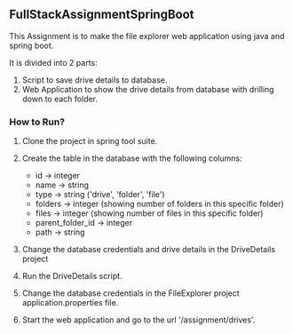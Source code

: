 ## FullStackAssignmentSpringBoot

This Assignment is to make the file explorer web application using java and spring boot.

It is divided into 2 parts:

1. Script to save drive details to database.
2. Web Application to show the drive details from database with drilling down to each folder.

### How to Run?

1. Clone the project in spring tool suite.
2. Create the table in the database with the following columns:
    - id -> integer
    - name -> string
    - type -> string ('drive', 'folder', 'file')
    - folders -> integer (showing number of folders in this specific folder)
    - files -> integer  (showing number of files in this specific folder)
    - parent_folder_id -> integer
    - path -> string

3. Change the database credentials and drive details in the DriveDetails project
4. Run the DriveDetails script.
5. Change the database credentials in the FileExplorer project application.properties file.
6. Start the web application and go to the url '/assignment/drives'.




